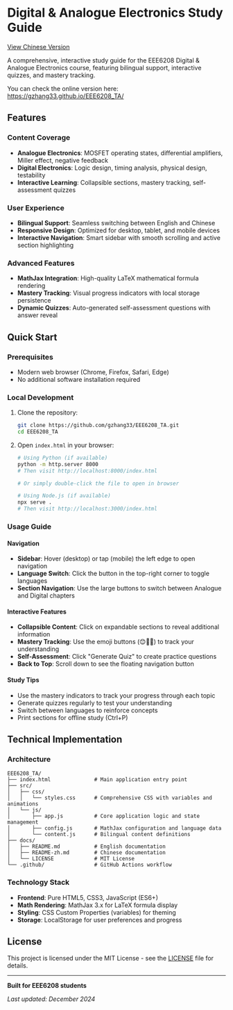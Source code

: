 # Digital & Analogue Electronics Study Guide

[View Chinese Version](README-zh.md)

A comprehensive, interactive study guide for the EEE6208 Digital & Analogue Electronics course, featuring bilingual support, interactive quizzes, and mastery tracking.

You can check the online version here: https://gzhang33.github.io/EEE6208_TA/

## Features

### Content Coverage
- **Analogue Electronics**: MOSFET operating states, differential amplifiers, Miller effect, negative feedback
- **Digital Electronics**: Logic design, timing analysis, physical design, testability
- **Interactive Learning**: Collapsible sections, mastery tracking, self-assessment quizzes

### User Experience
- **Bilingual Support**: Seamless switching between English and Chinese
- **Responsive Design**: Optimized for desktop, tablet, and mobile devices
- **Interactive Navigation**: Smart sidebar with smooth scrolling and active section highlighting

### Advanced Features
- **MathJax Integration**: High-quality LaTeX mathematical formula rendering
- **Mastery Tracking**: Visual progress indicators with local storage persistence
- **Dynamic Quizzes**: Auto-generated self-assessment questions with answer reveal

## Quick Start

### Prerequisites
- Modern web browser (Chrome, Firefox, Safari, Edge)
- No additional software installation required

### Local Development
1. Clone the repository:
   ```bash
   git clone https://github.com/gzhang33/EEE6208_TA.git
   cd EEE6208_TA
   ```

2. Open `index.html` in your browser:
   ```bash
   # Using Python (if available)
   python -m http.server 8000
   # Then visit http://localhost:8000/index.html
   
   # Or simply double-click the file to open in browser
   
   # Using Node.js (if available)
   npx serve .
   # Then visit http://localhost:3000/index.html
   ```

### Usage Guide

#### Navigation
- **Sidebar**: Hover (desktop) or tap (mobile) the left edge to open navigation
- **Language Switch**: Click the button in the top-right corner to toggle languages
- **Section Navigation**: Use the large buttons to switch between Analogue and Digital chapters

#### Interactive Features
- **Collapsible Content**: Click on expandable sections to reveal additional information
- **Mastery Tracking**: Use the emoji buttons (😊🤔🤯) to track your understanding
- **Self-Assessment**: Click "Generate Quiz" to create practice questions
- **Back to Top**: Scroll down to see the floating navigation button

#### Study Tips
- Use the mastery indicators to track your progress through each topic
- Generate quizzes regularly to test your understanding
- Switch between languages to reinforce concepts
- Print sections for offline study (Ctrl+P)

## Technical Implementation

### Architecture
```
EEE6208_TA/
├── index.html              # Main application entry point
├── src/
│   ├── css/
│   │   └── styles.css      # Comprehensive CSS with variables and animations
│   └── js/
│       ├── app.js          # Core application logic and state management
│       ├── config.js       # MathJax configuration and language data
│       └── content.js      # Bilingual content definitions
├── docs/
│   ├── README.md           # English documentation
│   ├── README-zh.md        # Chinese documentation
│   └── LICENSE             # MIT License
└── .github/                # GitHub Actions workflow
```

### Technology Stack
- **Frontend**: Pure HTML5, CSS3, JavaScript (ES6+)
- **Math Rendering**: MathJax 3.x for LaTeX formula display
- **Styling**: CSS Custom Properties (variables) for theming
- **Storage**: LocalStorage for user preferences and progress

## License

This project is licensed under the MIT License - see the [LICENSE](LICENSE) file for details.

---

**Built for EEE6208 students**

*Last updated: December 2024*
